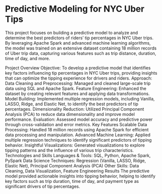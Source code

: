 # Predictive Modeling for NYC Uber Tips
This project focuses on building a predictive model to analyze and determine the best predictors of riders’ tip percentages in NYC Uber trips. By leveraging Apache Spark and advanced machine learning algorithms, the model was trained on an extensive dataset containing 18 million records of Uber trip data, capturing various features such as trip distance, duration, time of day, and more.

Project Overview
Objective: To develop a predictive model that identifies key factors influencing tip percentages in NYC Uber trips, providing insights that can optimize the tipping experience for drivers and riders.
Approach:
Data Cleaning and Preprocessing: Managed and cleaned large-scale trip data using SQL and Apache Spark.
Feature Engineering: Enhanced the dataset by creating relevant features and applying data transformations.
Model Building: Implemented multiple regression models, including Vanilla, LASSO, Ridge, and Elastic Net, to identify the best predictors of tip percentages.
Dimensionality Reduction: Utilized Principal Component Analysis (PCA) to reduce data dimensionality and improve model performance.
Evaluation: Assessed model accuracy and predictive power through cross-validation and error metrics.
Key Features
Scalable Data Processing: Handled 18 million records using Apache Spark for efficient data processing and manipulation.
Advanced Machine Learning: Applied multiple regression techniques to identify significant predictors of tipping behavior.
Insightful Visualizations: Generated visualizations to explore tipping patterns and the influence of various trip characteristics.
Technologies and Skills
Languages & Tools: SQL, Python, Apache Spark, PySpark
Data Science Techniques: Regression (Vanilla, LASSO, Ridge, Elastic Net), Principal Component Analysis (PCA)
Other Skills: Data Cleaning, Data Visualization, Feature Engineering
Results
The predictive model provided actionable insights into tipping behavior, helping to identify key factors such as trip duration, time of day, and payment type as significant drivers of tip percentages.
